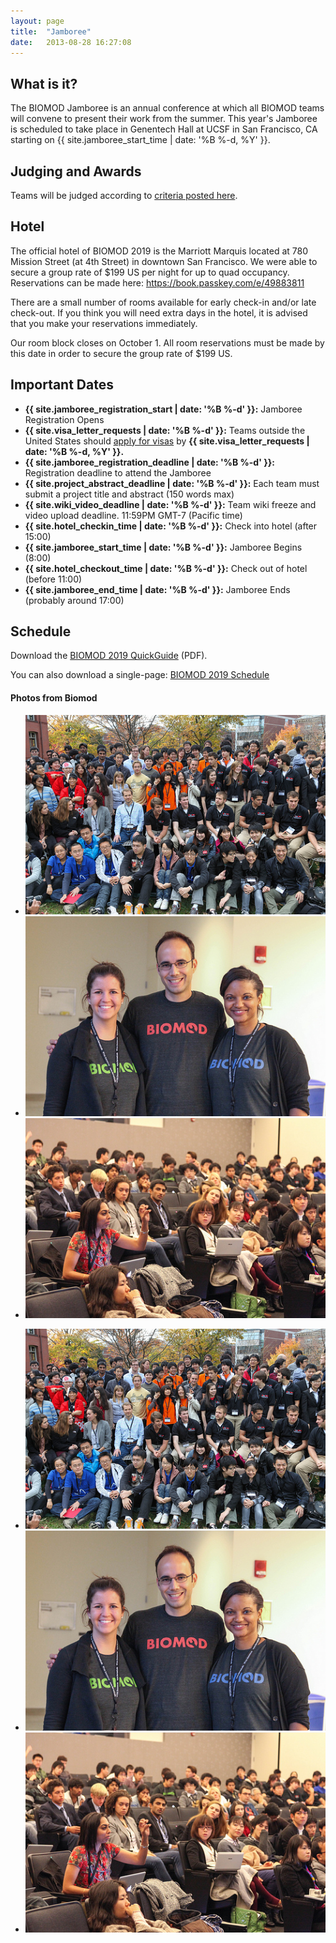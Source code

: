 ```yaml
---
layout: page
title:  "Jamboree"
date:   2013-08-28 16:27:08
---
```



## What is it?

The BIOMOD Jamboree is an annual conference at which all BIOMOD teams will convene to present their work from the summer. This year's Jamboree is scheduled to take place in Genentech Hall at UCSF in San Francisco, CA starting on {{ site.jamboree_start_time | date: '%B %-d, %Y' }}.

## Judging and Awards

Teams will be judged according to [criteria posted here](/judging).

## Hotel

The official hotel of BIOMOD 2019 is the Marriott Marquis located at 780 Mission Street (at 4th Street) in downtown San Francisco.  We were able to secure a group rate of $199 US per night for up to quad occupancy.  Reservations can be made here:  https://book.passkey.com/e/49883811

There are a small number of rooms available for early check-in and/or late check-out.  If you think you will need extra days in the hotel, it is advised that you make your reservations immediately.

Our room block closes on October 1.  All room reservations must be made by this date in order to secure the group rate of $199 US.


## Important Dates

- **{{ site.jamboree_registration_start | date: '%B %-d' }}:** Jamboree Registration Opens
- **{{ site.visa_letter_requests | date: '%B %-d' }}:** Teams outside the United States should [apply for visas](visa-information) by **{{ site.visa_letter_requests | date: '%B %-d, %Y' }}.**
- **{{ site.jamboree_registration_deadline | date: '%B %-d' }}:** Registration deadline to attend the Jamboree
- **{{ site.project_abstract_deadline | date: '%B %-d' }}:** Each team must submit a project title and abstract (150 words max)
- **{{ site.wiki_video_deadline | date: '%B %-d' }}:** Team wiki freeze and video upload deadline. 11:59PM GMT-7 (Pacific time)
- **{{ site.hotel_checkin_time | date: '%B %-d' }}:** Check into hotel (after 15:00)
- **{{ site.jamboree_start_time | date: '%B %-d' }}:** Jamboree Begins (8:00)
- **{{ site.hotel_checkout_time | date: '%B %-d' }}:** Check out of hotel (before 11:00)
- **{{ site.jamboree_end_time | date: '%B %-d' }}:** Jamboree Ends (probably around 17:00)

## Schedule

Download the [BIOMOD 2019 QuickGuide](./BIOMOD2019-QuickGuide.pdf) (PDF).


You can also download a single-page: [BIOMOD 2019 Schedule](./BIOMOD2019-Schedule.pdf)

<div class="main">
<div class="row">

<h4 id="latest-photos">Photos from Biomod</h2>
<div id="photos" class="flexslider">
	<ul class="slides">
		<li><img src="/assets/images/photos/8165661478_b9d70fb1f6.jpg" /></li>
		<li><img src="/assets/images/photos/8165610433_a40a164810.jpg" /></li>
		<li><img src="/assets/images/photos/8165655658_10c6eafbc2.jpg" /></li>
	</ul>
</div>
<div id="photos-nav" class="flexslider">
	<ul class="slides">
		<li><img src="/assets/images/photos/8165661478_b9d70fb1f6.jpg" /></li>
		<li><img src="/assets/images/photos/8165610433_a40a164810.jpg" /></li>
		<li><img src="/assets/images/photos/8165655658_10c6eafbc2.jpg" /></li>
	</ul>
</div>
